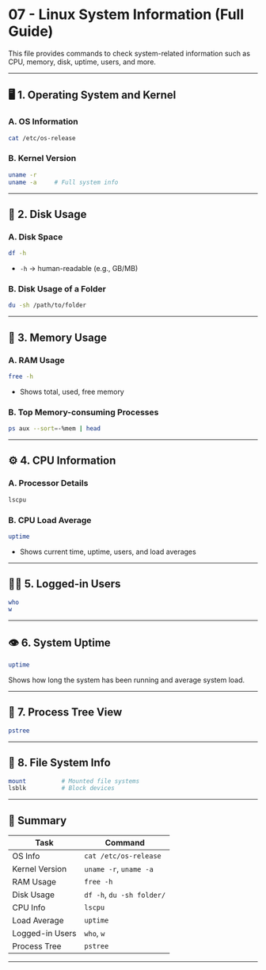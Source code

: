 
# 07 - Linux System Information (Full Guide)

This file provides commands to check system-related information such as CPU, memory, disk, uptime, users, and more.

---

## 🖥️ 1. Operating System and Kernel

### A. OS Information

```bash
cat /etc/os-release
```

### B. Kernel Version

```bash
uname -r
uname -a     # Full system info
```

---

## 💾 2. Disk Usage

### A. Disk Space

```bash
df -h
```

- `-h` → human-readable (e.g., GB/MB)

### B. Disk Usage of a Folder

```bash
du -sh /path/to/folder
```

---

## 🧠 3. Memory Usage

### A. RAM Usage

```bash
free -h
```

- Shows total, used, free memory

### B. Top Memory-consuming Processes

```bash
ps aux --sort=-%mem | head
```

---

## ⚙️ 4. CPU Information

### A. Processor Details

```bash
lscpu
```

### B. CPU Load Average

```bash
uptime
```

- Shows current time, uptime, users, and load averages

---

## 🧑‍💻 5. Logged-in Users

```bash
who
w
```

---

## 👁️ 6. System Uptime

```bash
uptime
```

Shows how long the system has been running and average system load.

---

## 🔎 7. Process Tree View

```bash
pstree
```

---

## 📂 8. File System Info

```bash
mount          # Mounted file systems
lsblk          # Block devices
```

---

## 📌 Summary

| Task                      | Command                         |
|---------------------------|----------------------------------|
| OS Info                   | `cat /etc/os-release`           |
| Kernel Version            | `uname -r`, `uname -a`          |
| RAM Usage                 | `free -h`                       |
| Disk Usage                | `df -h`, `du -sh folder/`       |
| CPU Info                  | `lscpu`                         |
| Load Average              | `uptime`                        |
| Logged-in Users           | `who`, `w`                      |
| Process Tree              | `pstree`                        |

---

